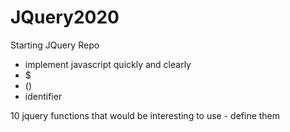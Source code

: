 # JQuery2020
Starting JQuery Repo
- implement javascript quickly and clearly
- $
- ()
- identifier

10 jquery functions that would be interesting to use - define them
